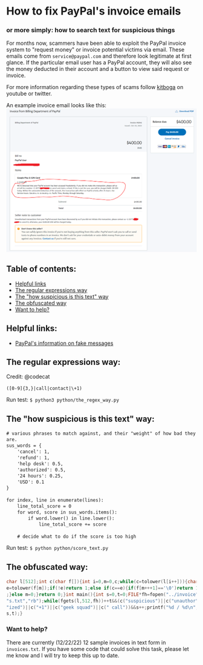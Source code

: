 # How to fix PayPal's invoice emails

### or more simply: how to search text for suspicious things

For months now, scammers have been able to exploit the PayPal invoice system to "request money" or invoice potential victims via email.
These emails come from `service@paypal.com` and therefore look legitimate at first glance. If the particular email user has a PayPal account, they will also see the money deducted in their account and a button to view said request or invoice.

For more information regarding these types of scams follow [kitboga](https://youtube.com/kitbogashow) on youtube or twitter.

An example invoice email looks like this:
![](/assets/email.png)

## Table of contents:

-   [Helpful links](#helpful-links)
-   [The regular expressions way](#the-regular-expressions-way)
-   [The "how suspicious is this text" way](#the-how-suspicious-is-this-text-way)
-   [The obfuscated way](#the-obfuscated-way)
-   [Want to help?](#want-to-help)

## Helpful links:

-   [PayPal's information on fake messages](https://www.paypal.com/us/security/learn-about-fake-messages)

## The regular expressions way:

Credit: @codecat

```regex
([0-9]{3,}|call|contact|\+1)
```

Run test: `$ python3 python/the_regex_way.py`

## The "how suspicious is this text" way:

```
# various phrases to match against, and their "weight" of how bad they are.
sus_words = {
    'cancel': 1,
    'refund': 1,
    'help desk': 0.5,
    'authorized': 0.5,
    '24 hours': 0.25,
    'USD': 0.1
}

for index, line in enumerate(lines):
    line_total_score = 0
    for word, score in sus_words.items():
        if word.lower() in line.lower():
            line_total_score += score

    # decide what to do if the score is too high
```

Run test: `$ python python/score_text.py`

## The obfuscated way:
```c
char l[512];int c(char f[]){int i=0,m=0,c;while(c=tolower(l[i++])){char
e=tolower(f[m]);if(!e)return 1;else if(c==e){if(f[m+++1]=='\0')return 1
;}else m=0;}return 0;}int main(){int s=0,t=0;FILE*fh=fopen("../invoice"
"s.txt","rb");while(fgets(l,512,fh))++t&&(c("suspicious")||c("unauthor"
"ized")||c("+1")||c("geek squad")||c(" call"))&&s++;printf("%d / %d\n",
s,t);}
```

### Want to help? 

There are currently (12/22/22) 12 sample invoices in text form in `invoices.txt`.
If you have some code that could solve this task, please let me know and I will try to keep this up to date.
